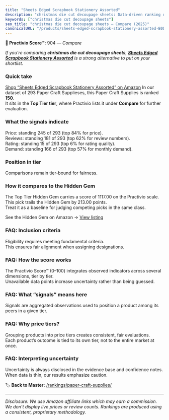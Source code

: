 ```yaml
---
title: "Sheets Edged Scrapbook Stationery Assorted"
description: "christmas die cut decoupage sheets: Data-driven ranking using the Practivio Score™. Positioned by quality, value, demand, findability, momentum."
keywords: ["christmas die cut decoupage sheets"]
seo_title: "christmas die cut decoupage sheets — Compare (2025)"
canonicalURL: "/products/sheets-edged-scrapbook-stationery-assorted-B0D1TF65W4/"
---
```


**🛒 Practivio Score™:** 904 — _Compare_


*If you're comparing **christmas die cut decoupage sheets**, **[Sheets Edged Scrapbook Stationery Assorted](https://www.amazon.com/dp/B0D1TF65W4?tag=practivio-20)** is a strong alternative to put on your shortlist.*
### Quick take
[Shop “Sheets Edged Scrapbook Stationery Assorted” on Amazon](https://www.amazon.com/dp/B0D1TF65W4?tag=practivio-20)
In our dataset of 293 Paper Craft Supplieses, this Paper Craft Supplies is ranked **150**.  
It sits in the **Top Tier tier**, where Practivio lists it under **Compare** for further evaluation.

### What the signals indicate
Price: standing 245 of 293 (top 84% for price).  
Reviews: standing 181 of 293 (top 62% for review numbers).  
Rating: standing 15 of 293 (top 6% for rating quality).  
Demand: standing 166 of 293 (top 57% for monthly demand).

### Position in tier
Comparisons remain tier-bound for fairness.

### How it compares to the Hidden Gem
The Top Tier Hidden Gem carries a score of 1117.00 on the Practivio scale.  
This pick trails the Hidden Gem by 213.00 points.  
Treat it as a baseline for judging competing picks in the same class.  

See the Hidden Gem on Amazon → [View listing](https://www.amazon.com/dp/B079KL4C91?tag=practivio-20)

### FAQ: Inclusion criteria
Eligibility requires meeting fundamental criteria.  
This ensures fair alignment when assigning designations.

### FAQ: How the score works
The Practivio Score™ (0–100) integrates observed indicators across several dimensions, tier by tier.  
Unavailable data points increase uncertainty rather than being guessed.

### FAQ: What “signals” means here
Signals are aggregated observations used to position a product among its peers in a given tier.

### FAQ: Why price tiers?
Grouping products into price tiers creates consistent, fair evaluations.  
Each product’s outcome is tied to its own tier, not to the entire market at once.

### FAQ: Interpreting uncertainty
Uncertainty is always disclosed in the evidence base and confidence notes.  
When data is thin, our results emphasize caution.

<!-- Missing template for Compare/CompareWithinPriceClass -->


🏷️ **Back to Master:** [/rankings/paper-craft-supplies/](/rankings/paper-craft-supplies/)

---
_Disclosure: We use Amazon affiliate links which may earn a commission. We don’t display live prices or review counts. Rankings are produced using a consistent, proprietary methodology._
